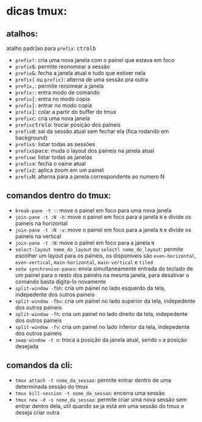 dicas tmux:
=========

atalhos:
--------
atalho padr]ao para `prefix`: <kbd>ctrol</kbd><kbd>b</kbd>
* `prefix`<kbd>!</kbd>: cria uma nova janela com o painel que estava em foco
* `prefix`<kbd>$</kbd>: permite reonomear a sessão
* `prefix`<kbd>&</kbd>: fecha a janela atual e tudo que estiver nela
* `prefix`<kbd>(</kbd> ou `prefix`<kbd>)</kbd>: alterna de uma sessão pra outra
* `prefix`<kbd>,</kbd>: permite renomear a janela
* `prefix`<kbd>:</kbd>: entra modo de comando
* `prefix`<kbd>[</kbd>: entra no modo copia
* `prefix`<kbd>[</kbd>: entrar no modo copia
* `prefix`<kbd>]</kbd>: colar a partir do buffer do tmux
* `prefix`<kbd>c</kbd>: cria uma nova janela
* `prefix`<kbd>ctrol</kbd><kbd>o</kbd>: trocar posição dos paineis
* `prefix`<kbd>d</kbd>: sai da sessão atual sem fechar ela (fica rodando em background)
* `prefix`<kbd>s</kbd>: listar todas as sessões
* `prefix`<kbd>space</kbd>: muda o layout dos paineis na janela atual
* `prefix`<kbd>w</kbd>: listar todas as janelas
* `prefix`<kbd>x</kbd>: fecha o oaine atual
* `prefix`<kbd>z</kbd>: aplica zoom em um painel
* `prefix`<kbd>N</kbd>: alterna para a janela correspondente ao numero N

comandos dentro do tmux:
------------------------
* `break-pane -t :`: move o painel em foco para uma nova janela
* `join-pane -t :N -h`: move o painel em foco para a janela `N` e divide os paineis na horizontal
* `join-pane -t :N -v`: move o painel em foco para a janela `N` e divide os paineis na vertical
* `join-pane -t :N`: move o painel em foco para a janela `N`
* `select-layout nome_do_layout` ou `selectl nome_do_layout`: permite escolher um layout para os paineis, os disponiveis são `even-horizontal`, `even-vertical`, `main-horizontal`, `main-vertical` e `tiled`
* `setw synchronise-panes`: envia simultaneamente entrada do teclado de um painel para o resto dos painéis na mesma janela, para desativar o comando basta digita-lo novamente
* `split-window -fbh`: cria um painel no lado esquerdo da tela, indepedente dos outros paineis
* `split-window -fbv`: cria um painel no lado superior da tela, indepedente dos outros paineis
* `split-window -fh`: cria um painel no lado direito da tela, indepedente dos outros paineis
* `split-window -fv`: cria um painel no lado inferior da tela, indepedente dos outros paineis
* `swap-window -t n`: troca a posição da janela atual, sendo `n` a posição desejada

comandos da cli:
----------------
* `tmux attach -t nome_da_sessao`: permite entrar dentro de uma determinada sessão do tmux
* `tmux kill-session -t nome_da_sessao`: encerra uma sessão
* `tmux new -d -s nome_da_sessao`: permite criar uma nova sessão sem entrar dentro dela, util quando se ja está em uma sessão do tmux e deseja criar outra
